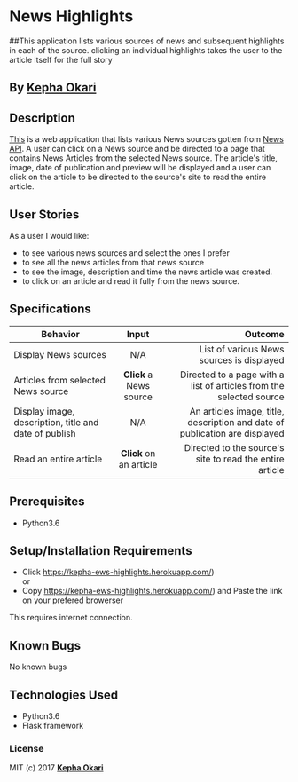 # News Highlights

##This application lists various sources of news and subsequent highlights in each of the source. clicking an individual highlights takes the user to the article itself for the full story

## By **[Kepha Okari](https://github.com/kepha-okari)**

## Description
[This](https://kepha-ews-highlights.herokuapp.com/) is a web application that lists various News sources gotten from [News API](https://newsapi.org/). A user can click on a News source and be directed to a page that contains News Articles from the selected News source. The article's title, image, date of publication and preview will be displayed and a user can click on the article to be directed to the source's site to read the entire article.

## User Stories
As a user I would like:
* to see various news sources and select the ones I prefer
* to see all the news articles from that news source
* to see the image, description and time the news article was created.
* to click on an article and read it fully from the news source.

## Specifications
| Behavior        | Input           | Outcome  |
| ------------- |:-------------:| -----:|
| Display News sources | N/A | List of various News sources is displayed |
| Articles from selected News source | **Click** a News source | Directed to a page with a list of articles from the selected source |
| Display image, description, title and date of publish | N/A | An articles image, title, description and date of publication are displayed |
| Read an entire article | **Click** on an article | Directed to the source's site to read the entire article |

## Prerequisites
* Python3.6

## Setup/Installation Requirements

* Click https://kepha-ews-highlights.herokuapp.com/) <br/>
  or <br/>
* Copy https://kepha-ews-highlights.herokuapp.com/) and  Paste the link on your prefered browerser

This requires internet connection.

## Known Bugs

No known bugs

## Technologies Used
- Python3.6
- Flask framework

### License

MIT (c) 2017 **[Kepha Okari](https://kepha-okari.github.io)**
